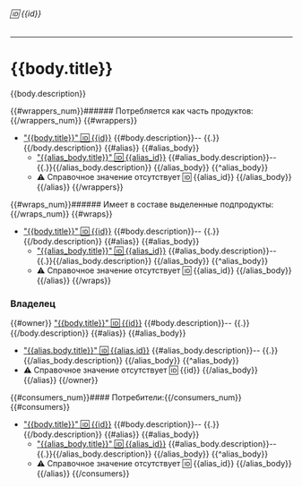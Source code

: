 ###### :id: {{id}}

---
# {{body.title}} 

{{body.description}}

{{#wrappers_num}}###### Потребляется как часть продуктов:{{/wrappers_num}}
{{#wrappers}}
* ["{{body.title}}" :id: {{id}}](/entities/seaf.ba.products/product_summary?id={{id}}) {{#body.description}}-- {{.}}{{/body.description}}
{{#alias}}
{{#alias_body}}
    * ["{{alias_body.title}}" :id: {{alias_id}}](/entities/seaf.ba.products/product_summary?id={{alias_id}}) {{#alias_body.description}}-- {{.}}{{/alias_body.description}}
{{/alias_body}} 
{{^alias_body}}
    * :warning: Справочное значение отсутствует :id: {{alias_id}}
{{/alias_body}}
{{/alias}}
{{/wrappers}}


{{#wraps_num}}###### Имеет в составе выделенные подпродукты:{{/wraps_num}}
{{#wraps}}
* ["{{body.title}}" :id: {{id}}](/entities/seaf.ba.products/product_summary?id={{id}}) {{#body.description}}-- {{.}}{{/body.description}}
{{#alias}}
{{#alias_body}}
    * ["{{alias_body.title}}" :id: {{alias_id}}](/entities/seaf.ba.products/product_summary?id={{alias_id}}) {{#alias_body.description}}-- {{.}}{{/alias_body.description}}
{{/alias_body}} 
{{^alias_body}}
    * :warning: Справочное значение отсутствует :id: {{alias_id}}
{{/alias_body}}
{{/alias}}
{{/wraps}}

### Владелец
{{#owner}}
["{{body.title}}" :id: {{id}}](/entities/seaf.ba.parties/party_summary?domain={{id}}) {{#body.description}}-- {{.}}{{/body.description}}
{{#alias}}
{{#alias_body}}
* ["{{alias.body.title}}" :id: {{alias.id}}](/entities/seaf.ba.parties/party_summary?domain={{alias.id}}) {{#alias_body.description}}-- {{.}}{{/alias_body.description}}
{{/alias_body}} 
{{^alias_body}}
* :warning: Справочное значение отсутствует :id: {{id}}
{{/alias_body}}
{{/alias}}
{{/owner}}

{{#consumers_num}}#### Потребители:{{/consumers_num}}
{{#consumers}}
* ["{{body.title}}" :id: {{id}}](/entities/seaf.ba.parties/party_summary?domain={{id}}) {{#body.description}}-- {{.}}{{/body.description}}
{{#alias}}
{{#alias_body}}
    * ["{{alias_body.title}}" :id: {{alias_id}}](/entities/seaf.ba.parties/party_summary?domain={{alias_id}}) {{#alias_body.description}}-- {{.}}{{/alias_body.description}}
{{/alias_body}} 
{{^alias_body}}
    * :warning: Справочное значение отсутствует :id: {{alias_id}}
{{/alias_body}}
{{/alias}}
{{/consumers}}

